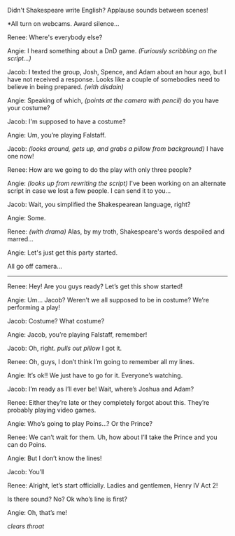 Didn't Shakespeare write English?
Applause sounds between scenes!

*All turn on webcams.
Award silence...


Renee: Where's everybody else?

Angie: I heard something about a DnD game. *(Furiously scribbling on the script...)*

Jacob: I texted the group, Josh, Spence, and Adam about an hour ago, but I have not received a response. Looks like a couple of somebodies need to believe in being prepared. *(with disdain)*

Angie: Speaking of which, *(points at the camera with pencil)* do you have your costume?

Jacob: I'm supposed to have a costume?

Angie: Um, you’re playing Falstaff.

Jacob: *(looks around, gets up, and grabs a pillow from background)* I have one now!

Renee: How are we going to do the play with only three people?

Angie: *(looks up from rewriting the script)* I've been working on an alternate script in case we lost a few people. I can send it to you...

Jacob: Wait, you simplified the Shakespearean language, right?

Angie: Some.

Renee: *(with drama)* Alas, by my troth, Shakespeare's words despoiled and marred...

Angie: Let's just get this party started.

All go off camera...

---

Renee: Hey! Are you guys ready? Let’s get this show started!

  

Angie: Um… Jacob? Weren’t we all supposed to be in costume? We’re performing a play!

  

Jacob: Costume? What costume?

  

Angie: Jacob, you’re playing Falstaff, remember! 

  

Jacob: Oh, right. *pulls out pillow* I got it. 

  

Renee: Oh, guys, I don’t think I’m going to remember all my lines. 

  

Angie: It’s ok!! We just have to go for it. Everyone’s watching. 

  

Jacob: I’m ready as I’ll ever be! Wait, where’s Joshua and Adam?

  

Renee: Either they’re late or they completely forgot about this. They’re probably playing video games. 

  

Angie: Who’s going to play Poins…? Or the Prince?

  

Renee: We can’t wait for them. Uh, how about I’ll take the Prince and you can do Poins. 

  

Angie: But I don’t know the lines!

  

Jacob: You’ll

  

Renee: Alright, let’s start officially. Ladies and gentlemen, Henry IV Act 2! 

Is there sound? No? Ok who’s line is first?

  

Angie: Oh, that’s me!

  

*clears throat*
